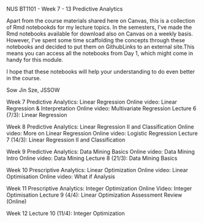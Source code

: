 NUS BT1101 - Week 7 - 13 Predictive Analytics

Apart from the course materials shared here on Canvas, this is a collection of Rmd notebookds for my lecture topics. 
In the semesters, I've made the Rmd notebooks available for download also on Canvas on a weekly basis. However, I've spent some time 
scaffolding the concepts through these notebooks and decided to put them on GithubLinks to an external site.This means you can access all the notebooks from Day 1, which might come in handy for this module.

I hope that these notebooks will help your understanding to do even better in the course. 

Sow Jin Sze, JSSOW



Week 7
Predictive Analytics: Linear Regression
Online video: Linear Regression & Interpretation
Online video: Multivariate Regression
Lecture 6 (7/3): Linear Regression


Week 8
Predictive Analytics: Linear Regression II and Classification
Online video: More on Linear Regression
Online video: Logistic Regression
Lecture 7 (14/3): Linear Regression II and Classification

Week 9
Predictive Analytics: Data Mining Basics
Online video: Data Mining Intro
Online video: Data Mining
Lecture 8 (21/3): Data Mining Basics

Week 10
Prescriptive Analytics: Linear Optimization
Online video: Linear Optimisation
Online video: What if Analysis

Week 11
Prescriptive Analytics: Integer Optimization 
Online Video: Integer Optimisation
Lecture 9 (4/4): Linear Optimization
Assessment Review (Online) 

Week 12
Lecture 10 (11/4): Integer Optimization
